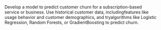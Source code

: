 Develop a model to predict customer churn for a subscription-based service or business. Use historical customer data, includingfeatures like usage behavior and customer demographics, and tryalgorithms like Logistic Regression, Random Forests, or GradientBoosting to predict churn.
